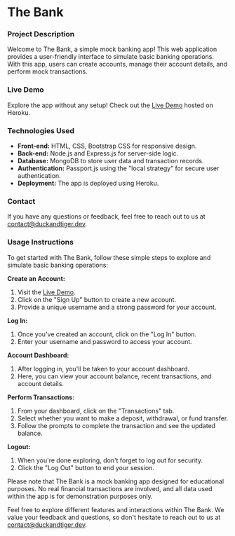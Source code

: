 # **The Bank**

### **Project Description**

Welcome to The Bank, a simple mock banking app! This web application provides a user-friendly interface to simulate basic banking operations. With this app, users can create accounts, manage their account details, and perform mock transactions.

### **Live Demo**

Explore the app without any setup! Check out the [Live Demo](https://community-bank.herokuapp.com/) hosted on Heroku.

### **Technologies Used**

- **Front-end:** HTML, CSS, Bootstrap CSS for responsive design.
- **Back-end:** Node.js and Express.js for server-side logic.
- **Database:** MongoDB to store user data and transaction records.
- **Authentication:** Passport.js using the "local strategy" for secure user authentication.
- **Deployment:** The app is deployed using Heroku.

### **Contact**

If you have any questions or feedback, feel free to reach out to us at contact@duckandtiger.dev.

### **Usage Instructions**

To get started with The Bank, follow these simple steps to explore and simulate basic banking operations:

**Create an Account:**

1. Visit the [Live Demo](https://community-bank.herokuapp.com/).
2. Click on the "Sign Up" button to create a new account.
3. Provide a unique username and a strong password for your account.

**Log In:**

1. Once you've created an account, click on the "Log In" button.
2. Enter your username and password to access your account.

**Account Dashboard:**

1. After logging in, you'll be taken to your account dashboard.
2. Here, you can view your account balance, recent transactions, and account details.

**Perform Transactions:**

1. From your dashboard, click on the "Transactions" tab.
2. Select whether you want to make a deposit, withdrawal, or fund transfer.
3. Follow the prompts to complete the transaction and see the updated balance.

**Logout:**

1. When you're done exploring, don't forget to log out for security.
2. Click the "Log Out" button to end your session.

Please note that The Bank is a mock banking app designed for educational purposes. No real financial transactions are involved, and all data used within the app is for demonstration purposes only.

Feel free to explore different features and interactions within The Bank. We value your feedback and questions, so don't hesitate to reach out to us at contact@duckandtiger.dev.
